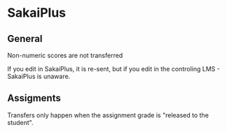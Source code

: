 SakaiPlus
=========

General
-------

Non-numeric scores are not transferred

If you edit in SakaiPlus, it is re-sent, but if you edit in the controling LMS - SakaiPlus is unaware.

Assigments
----------

Transfers only happen when the assignment grade is "released to the student".


